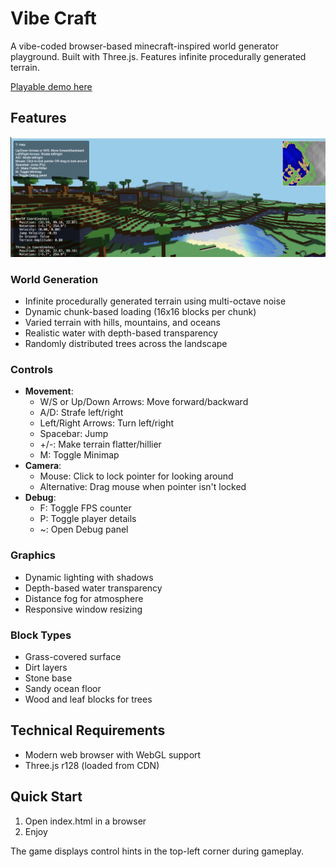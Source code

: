 # Vibe Craft

A vibe-coded browser-based minecraft-inspired world generator playground. Built with Three.js. Features infinite procedurally generated terrain.

[Playable demo here](https://ricklindstrom.github.io/vibecraft/)

## Features

![Screenshot](images/screenshot-vibecraft-houses-on-hill.png)

### World Generation
- Infinite procedurally generated terrain using multi-octave noise
- Dynamic chunk-based loading (16x16 blocks per chunk)
- Varied terrain with hills, mountains, and oceans
- Realistic water with depth-based transparency
- Randomly distributed trees across the landscape

### Controls
- **Movement**:
  - W/S or Up/Down Arrows: Move forward/backward
  - A/D: Strafe left/right
  - Left/Right Arrows: Turn left/right
  - Spacebar: Jump
  - +/-: Make terrain flatter/hillier
  - M: Toggle Minimap
- **Camera**:
  - Mouse: Click to lock pointer for looking around
  - Alternative: Drag mouse when pointer isn't locked
- **Debug**:
  - F: Toggle FPS counter
  - P: Toggle player details
  - ~: Open Debug panel

### Graphics
- Dynamic lighting with shadows
- Depth-based water transparency
- Distance fog for atmosphere
- Responsive window resizing

### Block Types
- Grass-covered surface
- Dirt layers
- Stone base
- Sandy ocean floor
- Wood and leaf blocks for trees

## Technical Requirements
- Modern web browser with WebGL support
- Three.js r128 (loaded from CDN)

## Quick Start
1. Open index.html in a browser
2. Enjoy

The game displays control hints in the top-left corner during gameplay. 
